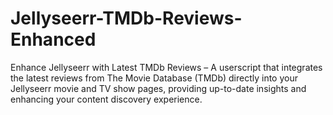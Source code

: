 # Jellyseerr-TMDb-Reviews-Enhanced
Enhance Jellyseerr with Latest TMDb Reviews – A userscript that integrates the latest reviews from The Movie Database (TMDb) directly into your Jellyseerr movie and TV show pages, providing up-to-date insights and enhancing your content discovery experience.
